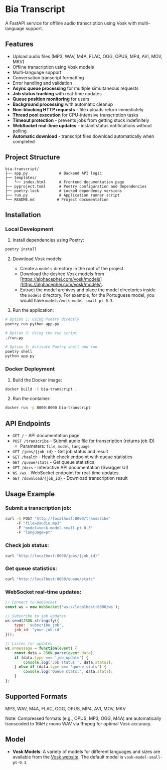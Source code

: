 # Bia Transcript

A FastAPI service for offline audio transcription using Vosk with multi-language support.

## Features

- Upload audio files (MP3, WAV, M4A, FLAC, OGG, OPUS, MP4, AVI, MOV, MKV)
- Offline transcription using Vosk models
- Multi-language support
- Conversation transcript formatting
- Error handling and validation
- **Async queue processing** for multiple simultaneous requests
- **Job status tracking** with real-time updates
- **Queue position monitoring** for users
- **Background processing** with automatic cleanup
- **Non-blocking HTTP requests** - file uploads return immediately
- **Thread pool execution** for CPU-intensive transcription tasks
- **Timeout protection** - prevents jobs from getting stuck indefinitely
- **WebSocket real-time updates** - instant status notifications without polling
- **Automatic download** - transcript files download automatically when completed

## Project Structure

```
bia-transcript/
├── app.py              # Backend API logic
├── templates/
│   └── index.html      # Frontend documentation page
├── pyproject.toml      # Poetry configuration and dependencies
├── poetry.lock         # Locked dependency versions
├── run.py              # Application runner script
└── README.md          # Project documentation
```

## Installation

### Local Development

1. Install dependencies using Poetry:
```bash
poetry install
```

2. Download Vosk models:
   - Create a `models` directory in the root of the project.
   - Download the desired Vosk models from [https://alphacephei.com/vosk/models](https://alphacephei.com/vosk/models).
   - Extract the model archives and place the model directories inside the `models` directory. For example, for the Portuguese model, you would have `models/vosk-model-small-pt-0.3`.

3. Run the application:
```bash
# Option 1: Using Poetry directly
poetry run python app.py

# Option 2: Using the run script
./run.py

# Option 3: Activate Poetry shell and run
poetry shell
python app.py
```

### Docker Deployment

1. Build the Docker image:
```bash
docker build -t bia-transcript .
```

2. Run the container:
```bash
docker run -p 8000:8000 bia-transcript
```

## API Endpoints

- `GET /` - API documentation page
- `POST /transcribe` - Submit audio file for transcription (returns job ID)
  - Parameters: `file`, `model`, `language`
- `GET /jobs/{job_id}` - Get job status and result
- `GET /health` - Health check endpoint with queue statistics
- `GET /queue/stats` - Get queue statistics
- `GET /docs` - Interactive API documentation (Swagger UI)
- `WS /ws` - WebSocket endpoint for real-time updates
- `GET /download/{job_id}` - Download transcription result

## Usage Example

### Submit a transcription job:
```bash
curl -X POST "http://localhost:8000/transcribe" 
     -F "file=@audio.mp3" 
     -F "model=vosk-model-small-pt-0.3" 
     -F "language=pt"
```

### Check job status:
```bash
curl "http://localhost:8000/jobs/{job_id}"
```

### Get queue statistics:
```bash
curl "http://localhost:8000/queue/stats"
```

### WebSocket real-time updates:
```javascript
// Connect to WebSocket
const ws = new WebSocket('ws://localhost:8000/ws');

// Subscribe to job updates
ws.send(JSON.stringify({
    type: 'subscribe_job',
    job_id: 'your-job-id'
}));

// Listen for updates
ws.onmessage = function(event) {
    const data = JSON.parse(event.data);
    if (data.type === 'job_update') {
        console.log('Job status:', data.status);
    } else if (data.type === 'queue_stats') {
        console.log('Queue stats:', data.stats);
    }
};
```

## Supported Formats

MP3, WAV, M4A, FLAC, OGG, OPUS, MP4, AVI, MOV, MKV

Note: Compressed formats (e.g., OPUS, MP3, OGG, M4A) are automatically transcoded to 16kHz mono WAV via ffmpeg for optimal Vosk accuracy.

## Model

- **Vosk Models**: A variety of models for different languages and sizes are available from the [Vosk website](https://alphacephei.com/vosk/models). The default model is `vosk-model-small-pt-0.3`.

``` 